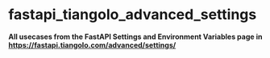 # fastapi_tiangolo_advanced_settings

**All usecases from the FastAPI Settings and Environment Variables page in https://fastapi.tiangolo.com/advanced/settings/**


